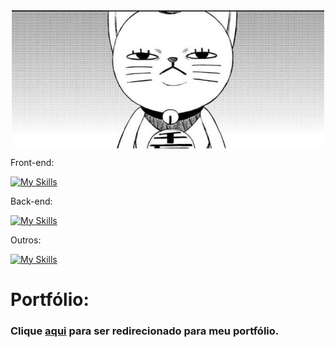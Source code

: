 <div align="center">
<img hight="300" width="500" align="center" src="https://github.com/FelipeCostaq/FelipeCostaq/blob/main/MangaPanel.jpg?raw=true">
</div>




Front-end:

[![My Skills](https://skillicons.dev/icons?i=html,css,js,ts,react,bootstrap,wasm)](https://skillicons.dev)

Back-end:

[![My Skills](https://skillicons.dev/icons?i=cs,dotnet,nodejs,java)](https://skillicons.dev)

Outros: 

[![My Skills](https://skillicons.dev/icons?i=unity,git,github)](https://skillicons.dev)


# Portfólio:
<h3>Clique <a href="https://felipecdeveloper.netlify.app/">aqui</a> para ser redirecionado para meu portfólio.</h3>




